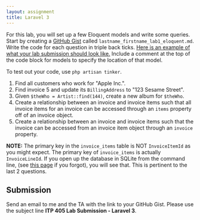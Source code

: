 ```yaml
---
layout: assignment
title: Laravel 3
---
```


For this lab, you will set up a few Eloquent models and write some queries. Start by creating a [GitHub Gist](https://gist.github.com/) called `lastname_firstname_lab1_eloquent.md`. Write the code for each question in triple back ticks. [Here is an example of what your lab submission should look like.](https://gist.github.com/skaterdav85/13fb0230df0335dd1009d777719254ed) Include a comment at the top of the code block for models to specify the location of that model.

To test out your code, use `php artisan tinker`.

1. Find all customers who work for "Apple Inc.".
1. Find invoice 5 and update its `BillingAddress` to "123 Sesame Street".
1. Given `$theWho = Artist::find(144)`, create a new album for `$theWho`.
1. Create a relationship between an invoice and invoice items such that all invoice items for an invoice can be accessed through an `items` property off of an invoice object.
1. Create a relationship between an invoice and invoice items such that the invoice can be accessed from an invoice item object through an `invoice` property.

__NOTE:__ The primary key in the `invoice_items` table is NOT `InvoiceItemId` as you might expect. The primary key of `invoice_items` is actually `InvoiceLineId`. If you open up the database in SQLite from the command line, (see [this page](/tutorials/sqlite) if you forgot), you will see that. This is pertinent to the last 2 questions.

## Submission

Send an email to me and the TA with the link to your GitHub Gist. Please use the subject line __ITP 405 Lab Submission - Laravel 3__.

